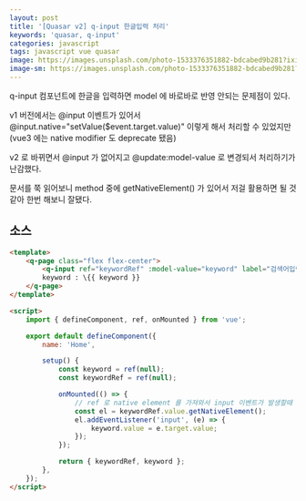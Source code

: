 ```yaml
---
layout: post
title: '[Quasar v2] q-input 한글입력 처리'
keywords: 'quasar, q-input'
categories: javascript
tags: javascript vue quasar
image: https://images.unsplash.com/photo-1533376351882-bdcabed9b281?ixid=MXwxMjA3fDB8MHxwaG90by1wYWdlfHx8fGVufDB8fHw%3D&ixlib=rb-1.2.1&auto=format&fit=crop&w=1650&q=80
image-sm: https://images.unsplash.com/photo-1533376351882-bdcabed9b281?ixid=MXwxMjA3fDB8MHxwaG90by1wYWdlfHx8fGVufDB8fHw%3D&ixlib=rb-1.2.1&auto=format&fit=crop&w=1650&q=80
---
```


q-input 컴포넌트에 한글을 입력하면 model 에 바로바로 반영 안되는 문제점이 있다.

v1 버전에서는 @input 이벤트가 있어서 @input.native="setValue($event.target.value)" 이렇게 해서 처리할 수 있었지만 (vue3 에는 native modifier 도 deprecate 됐음)

v2 로 바뀌면서 @input 가 없어지고 @update:model-value 로 변경되서 처리하기가 난감했다.

문서를 쭉 읽어보니 method 중에 getNativeElement() 가 있어서 저걸 활용하면 될 것 같아 한번 해보니 잘됐다.

## 소스

```html
<template>
    <q-page class="flex flex-center">
        <q-input ref="keywordRef" :model-value="keyword" label="검색어입력" />
        keyword : \{{ keyword }}
    </q-page>
</template>

<script>
    import { defineComponent, ref, onMounted } from 'vue';

    export default defineComponent({
        name: 'Home',

        setup() {
            const keyword = ref(null);
            const keywordRef = ref(null);

            onMounted(() => {
                // ref 로 native element 를 가져와서 input 이벤트가 발생할때 model 에 연결된 변수에 값을 저장한다.
                const el = keywordRef.value.getNativeElement();
                el.addEventListener('input', (e) => {
                    keyword.value = e.target.value;
                });
            });

            return { keywordRef, keyword };
        },
    });
</script>
```
